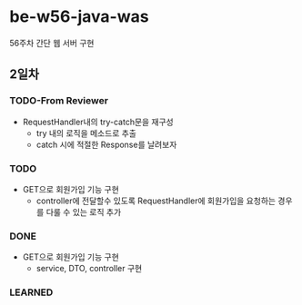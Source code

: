 # be-w56-java-was
56주차 간단 웹 서버 구현

## 2일차
### TODO-From Reviewer
* RequestHandler내의 try-catch문을 재구성
    * try 내의 로직을 메소드로 추출
    * catch 시에 적절한 Response를 날려보자
### TODO
* GET으로 회원가입 기능 구현
    * controller에 전달할수 있도록 RequestHandler에 회원가입을 요청하는 경우를 다룰 수 있는 로직 추가
### DONE
* GET으로 회원가입 기능 구현
  * service, DTO, controller 구현
### LEARNED